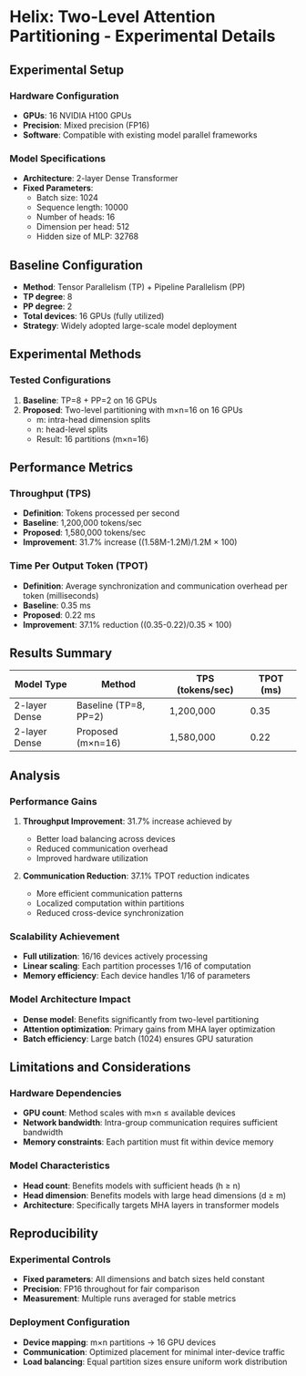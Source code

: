 # Helix: Two-Level Attention Partitioning - Experimental Details

## Experimental Setup

### Hardware Configuration
- **GPUs**: 16 NVIDIA H100 GPUs
- **Precision**: Mixed precision (FP16)
- **Software**: Compatible with existing model parallel frameworks

### Model Specifications
- **Architecture**: 2-layer Dense Transformer
- **Fixed Parameters**:
  - Batch size: 1024
  - Sequence length: 10000
  - Number of heads: 16
  - Dimension per head: 512
  - Hidden size of MLP: 32768

## Baseline Configuration
- **Method**: Tensor Parallelism (TP) + Pipeline Parallelism (PP)
- **TP degree**: 8
- **PP degree**: 2
- **Total devices**: 16 GPUs (fully utilized)
- **Strategy**: Widely adopted large-scale model deployment

## Experimental Methods

### Tested Configurations
1. **Baseline**: TP=8 + PP=2 on 16 GPUs
2. **Proposed**: Two-level partitioning with m×n=16 on 16 GPUs
   - m: intra-head dimension splits
   - n: head-level splits  
   - Result: 16 partitions (m×n=16)

## Performance Metrics

### Throughput (TPS)
- **Definition**: Tokens processed per second
- **Baseline**: 1,200,000 tokens/sec
- **Proposed**: 1,580,000 tokens/sec
- **Improvement**: 31.7% increase ((1.58M-1.2M)/1.2M × 100)

### Time Per Output Token (TPOT)
- **Definition**: Average synchronization and communication overhead per token (milliseconds)
- **Baseline**: 0.35 ms
- **Proposed**: 0.22 ms
- **Improvement**: 37.1% reduction ((0.35-0.22)/0.35 × 100)

## Results Summary

| Model Type    | Method                | TPS (tokens/sec) | TPOT (ms) |
| ------------- | --------------------- | ---------------- | --------- |
| 2-layer Dense | Baseline (TP=8, PP=2) | 1,200,000        | 0.35      |
| 2-layer Dense | Proposed (m×n=16)     | 1,580,000        | 0.22      |

## Analysis

### Performance Gains
1. **Throughput Improvement**: 31.7% increase achieved by
   - Better load balancing across devices
   - Reduced communication overhead
   - Improved hardware utilization

2. **Communication Reduction**: 37.1% TPOT reduction indicates
   - More efficient communication patterns
   - Localized computation within partitions
   - Reduced cross-device synchronization

### Scalability Achievement
- **Full utilization**: 16/16 devices actively processing
- **Linear scaling**: Each partition processes 1/16 of computation
- **Memory efficiency**: Each device handles 1/16 of parameters

### Model Architecture Impact
- **Dense model**: Benefits significantly from two-level partitioning
- **Attention optimization**: Primary gains from MHA layer optimization
- **Batch efficiency**: Large batch (1024) ensures GPU saturation

## Limitations and Considerations

### Hardware Dependencies
- **GPU count**: Method scales with m×n ≤ available devices
- **Network bandwidth**: Intra-group communication requires sufficient bandwidth
- **Memory constraints**: Each partition must fit within device memory

### Model Characteristics
- **Head count**: Benefits models with sufficient heads (h ≥ n)
- **Head dimension**: Benefits models with large head dimensions (d ≥ m)
- **Architecture**: Specifically targets MHA layers in transformer models

## Reproducibility

### Experimental Controls
- **Fixed parameters**: All dimensions and batch sizes held constant
- **Precision**: FP16 throughout for fair comparison
- **Measurement**: Multiple runs averaged for stable metrics

### Deployment Configuration
- **Device mapping**: m×n partitions → 16 GPU devices
- **Communication**: Optimized placement for minimal inter-device traffic
- **Load balancing**: Equal partition sizes ensure uniform work distribution